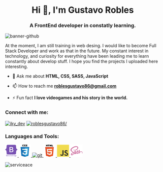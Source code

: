 <h1 align="center">Hi 👋, I'm Gustavo Robles</h1>
<h3 align="center">A FrontEnd developer in constatly learning.</h3> 

<img width="777" alt="banner-github" src="https://i.imgur.com/GmGocfi.png">

At the moment, I am still training in web desing. I would like to become Full Stack Developer and work as that in the future. My constant interest in technology, and curiosity for everything have been leading me to learn constantly about develop stuff. I hope you find  the projects I uploaded here interesting.

- 💬 Ask me about **HTML, CSS, SASS, JavaScript**

- 📫 How to reach me **roblesgustavo86@gmail.com**

- ⚡ Fun fact **I love videogames and his story in the world.**

<h3 align="left">Connect with me:</h3>
<p align="left">
<a href="https://twitter.com/iky_dev" target="blank"><img align="center" src="https://raw.githubusercontent.com/rahuldkjain/github-profile-readme-generator/master/src/images/icons/Social/twitter.svg" alt="iky_dev" height="30" width="40" /></a>
<a href="https://linkedin.com/in/roblesgustavo86/" target="blank"><img align="center" src="https://raw.githubusercontent.com/rahuldkjain/github-profile-readme-generator/master/src/images/icons/Social/linked-in-alt.svg" alt="roblesgustavo86/" height="30" width="40" /></a>
</p>

<h3 align="left">Languages and Tools:</h3>
<p align="left"> <a href="https://getbootstrap.com" target="_blank" rel="noreferrer"> <img src="https://raw.githubusercontent.com/devicons/devicon/master/icons/bootstrap/bootstrap-plain-wordmark.svg" alt="bootstrap" width="40" height="40"/> </a> <a href="https://www.w3schools.com/css/" target="_blank" rel="noreferrer"> <img src="https://raw.githubusercontent.com/devicons/devicon/master/icons/css3/css3-original-wordmark.svg" alt="css3" width="40" height="40"/> </a> <a href="https://git-scm.com/" target="_blank" rel="noreferrer"> <img src="https://www.vectorlogo.zone/logos/git-scm/git-scm-icon.svg" alt="git" width="40" height="40"/> </a> <a href="https://www.w3.org/html/" target="_blank" rel="noreferrer"> <img src="https://raw.githubusercontent.com/devicons/devicon/master/icons/html5/html5-original-wordmark.svg" alt="html5" width="40" height="40"/> </a> <a href="https://developer.mozilla.org/en-US/docs/Web/JavaScript" target="_blank" rel="noreferrer"> <img src="https://raw.githubusercontent.com/devicons/devicon/master/icons/javascript/javascript-original.svg" alt="javascript" width="40" height="40"/> </a> <a href="https://sass-lang.com" target="_blank" rel="noreferrer"> <img src="https://raw.githubusercontent.com/devicons/devicon/master/icons/sass/sass-original.svg" alt="sass" width="40" height="40"/> </a> </p>

<p align="left"> <img src="https://komarev.com/ghpvc/?username=serviceace&label=Profile%20views&color=0e75b6&style=flat" alt="serviceace" /> </p>
